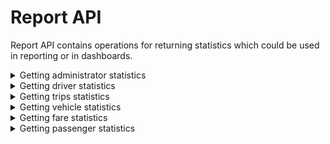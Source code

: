 # Report API
Report API contains operations for returning statistics which could be used in reporting or in dashboards.


<details><summary>Getting administrator statistics</summary>

## Getting administrator statistics:

### EXPECTED CLIENT
`Web Portal`

### ENDPOINT
`[website base address]/api/report/adminstats.php`

### REQUEST DETAILS

#### Request Method:
`GET`

#### Request Parameter:
|Name|Description|
|--|--|
|datestart|Optional. Date coverage start|
|dateend|Optional. Date coverage end|

### RESPONSE DETAILS

#### Response Status Codes:
|Status|Description|
|--|--|
|200|Success|
|405|Method Not Allowed|
|500|Internal Server Error|

#### Response Body:

|Member|Data Type|Comment|
|--|--|--|
|totaladmin|numeric|Total number of Administrators|
|totalactive|numeric|Total number of Administrators with Active status|


### SAMPLES

#### Sample Request:
~~~~
GET [website base address]/api/report/adminstats.php?datestart=2018-03-01&dateend=2018-03-31 HTTP/1.1 
~~~~

#### Sample Response:
~~~~
Access-Control-Allow-Methods: GET
Access-Control-Allow-Orgin: *
Connection: close
Content-Type: application/json; charset=UTF-8
Date: Sun, 01 Apr 2018 12:16:34 +0000
Status: 200

{
    "totaladmin": 4,
    "totalactive": 4
}
~~~~


</details>


<details><summary>Getting driver statistics</summary>

## Getting driver statistics:

### EXPECTED CLIENT
`Web Portal`

### ENDPOINT
`[website base address]/api/report/driverstats.php`

### REQUEST DETAILS

#### Request Method:
`GET`

### RESPONSE DETAILS

#### Response Status Codes:
|Status|Description|
|--|--|
|200|Success|
|405|Method Not Allowed|
|500|Internal Server Error|

#### Response Body:

|Member|Data Type|Comment|
|--|--|--|
|totaldriver|numeric|Total number of Drivers|
|totalactive|numeric|Total number of Drivers with Active status|
|totalblocked|numeric|Total number of Drivers with Blocked status|


### SAMPLES

#### Sample Request:
~~~~
GET [website base address]/api/report/driverstats.php?datestart=2018-03-01&dateend=2018-03-31 HTTP/1.1 
~~~~

#### Sample Response:
~~~~
Access-Control-Allow-Methods: GET
Access-Control-Allow-Orgin: *
Connection: close
Content-Type: application/json; charset=UTF-8
Date: Sun, 01 Apr 2018 12:16:34 +0000
Status: 200

{
    "totaldriver": 36,
    "totalactive": 36,
    "totalblocked": 0
}
~~~~


</details>


<details><summary>Getting trips statistics</summary>

## Getting trips statistics:

### EXPECTED CLIENT
`Web Portal`

### ENDPOINT
`[website base address]/api/report/tripstats.php`

### REQUEST DETAILS

#### Request Method:
`GET`

#### Request Parameter:
|Name|Description|
|--|--|
|datestart|Optional. Date coverage start|
|dateend|Optional. Date coverage end|

### RESPONSE DETAILS

#### Response Status Codes:
|Status|Description|
|--|--|
|200|Success|
|405|Method Not Allowed|
|500|Internal Server Error|

#### Response Body:

|Member|Data Type|Comment|
|--|--|--|
|total|numeric|Total trips|
|totalrequested|numeric|Total requested trips|
|totalassigned|numeric|Total trips assigned to a vehicle|
|totalrejected|numeric|Total rejected trips|
|totalongoing|numeric|Total trips which are currently ongoing|
|totalcompleted|numeric|Total completed trips|
|totalcancelled|numeric|Total cancelled trips|

### SAMPLES

#### Sample Request:
~~~~
GET [website base address]/api/report/tripstats.php?datestart=2018-03-01&dateend=2018-03-31 HTTP/1.1 
~~~~

#### Sample Response:
~~~~
Access-Control-Allow-Methods: GET
Access-Control-Allow-Orgin: *
Connection: close
Content-Type: application/json; charset=UTF-8
Date: Sun, 01 Apr 2018 12:16:34 +0000
Status: 200

{
    "total": 3,
    "totalrequested": 2,
    "totalassigned": 0,
    "totalrejected": 0,
    "totalongoing": 0,
    "totalcompleted": 1,
    "totalcancelled": 0
}
~~~~


</details>


<details><summary>Getting vehicle statistics</summary>

## Getting vehicle statistics:

### EXPECTED CLIENT
`Web Portal`

### ENDPOINT
`[website base address]/api/report/vehiclestats.php`

### REQUEST DETAILS

#### Request Method:
`GET`

### RESPONSE DETAILS

#### Response Status Codes:
|Status|Description|
|--|--|
|200|Success|
|405|Method Not Allowed|
|500|Internal Server Error|

#### Response Body:

|Member|Data Type|Comment|
|--|--|--|
|total|numeric|Total vehicles|
|totalonduty|numeric|Total vehicles which are on duty at the moment|
|totalavailable|numeric|Total available vehicles at the moment|
|totalontrip|numeric|Total vehicles which are on trip at the moment|

### SAMPLES

#### Sample Request:
~~~~
GET [website base address]/api/report/vehiclestats.php HTTP/1.1 
~~~~

#### Sample Response:
~~~~
Access-Control-Allow-Methods: GET
Access-Control-Allow-Orgin: *
Connection: close
Content-Type: application/json; charset=UTF-8
Date: Wed, 04 Apr 2018 12:12:19 +0000
Status: 200

{
    "total": 15,
    "totalonduty": 10,
    "totalavailable": 4,
    "totalontrip": 6
}
~~~~


</details>


<details><summary>Getting fare statistics</summary>

## Getting fare statistics:

### EXPECTED CLIENT
`Web Portal`

### ENDPOINT
`[website base address]/api/report/farestats.php`

### REQUEST DETAILS

#### Request Method:
`GET`

### RESPONSE DETAILS

#### Response Status Codes:
|Status|Description|
|--|--|
|200|Success|
|405|Method Not Allowed|
|500|Internal Server Error|

#### Response Body:

|Member|Data Type|Comment|
|--|--|--|
|total|numeric|Total fare matrices configured|
|avgbasefare|numeric|Average base fare|
|lowestbasefare|numeric|Lowest configured base fare|
|hightestbasefare|numeric|Highest configured base fare|
|avgfareperkm|numeric|Average fare per km confiured|
|lowestfareperkm|numeric|Lowest fare per km confiured|
|hightestfareperkm|numeric|Highest fare per km confiured|
|avgfareperminute|numeric|Average fare per minute confiured|
|lowestfareperminute|numeric|Lowest fare per minute confiured|
|hightestfareperminute|numeric|Highest fare per minute confiured|

### SAMPLES

#### Sample Request:
~~~~
GET [website base address]/api/report/farestats.php HTTP/1.1 
~~~~

#### Sample Response:
~~~~
Access-Control-Allow-Methods: GET
Access-Control-Allow-Orgin: *
Connection: close
Content-Type: application/json; charset=UTF-8
Date: Wed, 04 Apr 2018 12:15:51 +0000
Status: 200

{
    "totalmatrices": 5,
    "avgbasefare": 242,
    "lowestbasefare": 130,
    "hightestbasefare": 350,
    "avgfareperkm": 13,
    "lowestfareperkm": 9,
    "hightestfareperkm": 20,
    "avgfareperminute": 6,
    "lowestfareperminute": 5,
    "hightestfareperminute": 10
}
~~~~


</details>


<details><summary>Getting passenger statistics</summary>

## Getting passenger statistics:

### EXPECTED CLIENT
`Web Portal`

### ENDPOINT
`[website base address]/api/report/passengerstats.php`

### REQUEST DETAILS

#### Request Method:
`GET`

### RESPONSE DETAILS

#### Response Status Codes:
|Status|Description|
|--|--|
|200|Success|
|405|Method Not Allowed|
|500|Internal Server Error|

#### Response Body:

|Member|Data Type|Comment|
|--|--|--|
|total|numeric|Total passenger|
|totalactive|numeric|Total active passengers|
|totalblocked|numeric|Total blocked passengers|

### SAMPLES

#### Sample Request:
~~~~
GET [website base address]/api/report/passengerstats.php HTTP/1.1 
~~~~

#### Sample Response:
~~~~
Access-Control-Allow-Methods: GET
Access-Control-Allow-Orgin: *
Connection: close
Content-Type: application/json; charset=UTF-8
Date: Wed, 04 Apr 2018 12:42:17 +0000
Status: 200

{
    "total": 25,
    "totalactive": 24,
    "totalblocked": 0
}
~~~~


</details>

